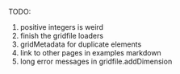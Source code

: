 TODO:

1. positive integers is weird
2. finish the gridfile loaders
3. gridMetadata for duplicate elements
4. link to other pages in examples markdown
5. long error messages in gridfile.addDimension